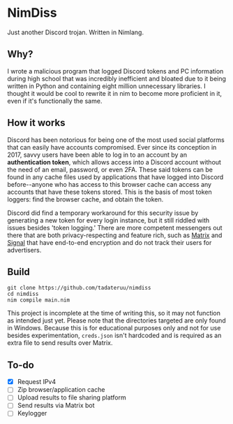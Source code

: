 # NimDiss
Just another Discord trojan. Written in Nimlang.

## Why?
I wrote a malicious program that logged Discord tokens and PC information during high school that was incredibly inefficient and bloated due to it being written in Python and containing eight million unnecessary libraries. I thought it would be cool to rewrite it in nim to become more proficient in it, even if it's functionally the same.

## How it works
Discord has been notorious for being one of the most used social platforms that can easily have accounts compromised. Ever since its conception in 2017, savvy users have been able to log in to an account by an **authentication token**, which allows access into a Discord account without the need of an email, password, or even 2FA. These said tokens can be found in any cache files used by applications that have logged into Discord before--anyone who has access to this browser cache can access any accounts that have these tokens stored. This is the basis of most token loggers: find the browser cache, and obtain the token.

Discord did find a temporary workaround for this security issue by generating a new token for every login instance, but it still riddled with issues besides 'token logging.' There are more competent messengers out there that are both privacy-respecting and feature rich, such as [Matrix](matrix.org) and [Signal](signal.org) that have end-to-end encryption and do not track their users for advertisers.

## Build
```
git clone https://github.com/tadateruu/nimdiss
cd nimdiss
nim compile main.nim
```
This project is incomplete at the time of writing this, so it may not function as intended just yet. Please note that the directories targeted are only found in Windows. Because this is for educational purposes only and not for use besides experimentation, `creds.json` isn't hardcoded and is required as an extra file to send results over Matrix.

## To-do
- [x] Request IPv4
- [ ] Zip browser/application cache
- [ ] Upload results to file sharing platform
- [ ] Send results via Matrix bot
- [ ] Keylogger
